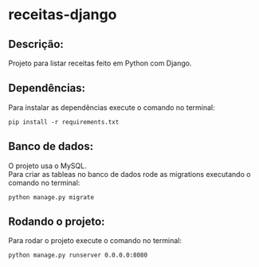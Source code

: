 # receitas-django
Descrição:
----------
Projeto para listar receitas feito em Python com Django.

Dependências:
-------------
Para instalar as dependências execute o comando no terminal:
```shell script
pip install -r requirements.txt
```

Banco de dados:
---------------
O projeto usa o MySQL.<br>
Para criar as tableas no banco de dados rode as migrations executando o comando no terminal:
```shell script
python manage.py migrate
```

Rodando o projeto:
------------------
Para rodar o projeto execute o comando no terminal: 
```shell script
python manage.py runserver 0.0.0.0:8080
```
